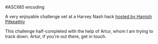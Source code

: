 #ASCII85 encoding

A very enjoyable challenge set at a Harvey Nash hack [hosted by Hamish Pitkeathly](https://github.com/Hamishpk)

This challenge half-completed with the help of Artur, whom I am trying to track down. Artur, if you're out there, get in touch.
